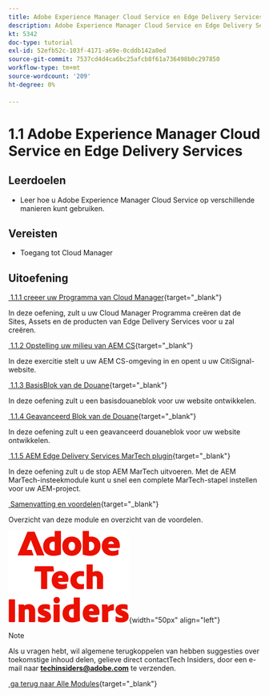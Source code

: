 ```yaml
---
title: Adobe Experience Manager Cloud Service en Edge Delivery Services
description: Adobe Experience Manager Cloud Service en Edge Delivery Services
kt: 5342
doc-type: tutorial
exl-id: 52efb52c-103f-4171-a69e-0cddb142a0ed
source-git-commit: 7537cd4d4ca6bc25afcb8f61a736498b0c297850
workflow-type: tm+mt
source-wordcount: '209'
ht-degree: 0%

---
```


# 1.1 Adobe Experience Manager Cloud Service en Edge Delivery Services

## Leerdoelen

- Leer hoe u Adobe Experience Manager Cloud Service op verschillende manieren kunt gebruiken.

## Vereisten

- Toegang tot Cloud Manager

## Uitoefening

[&#x200B; 1.1.1 creeer uw Programma van Cloud Manager &#x200B;](./ex1.md){target="_blank"}

In deze oefening, zult u uw Cloud Manager Programma creëren dat de Sites, Assets en de producten van Edge Delivery Services voor u zal creëren.

[&#x200B; 1.1.2 Opstelling uw milieu van AEM CS &#x200B;](./ex2.md){target="_blank"}

In deze exercitie stelt u uw AEM CS-omgeving in en opent u uw CitiSignal-website.

[&#x200B; 1.1.3 BasisBlok van de Douane &#x200B;](./ex3.md){target="_blank"}

In deze oefening zult u een basisdouaneblok voor uw website ontwikkelen.

[&#x200B; 1.1.4 Geavanceerd Blok van de Douane &#x200B;](./ex4.md){target="_blank"}

In deze oefening zult u een geavanceerd douaneblok voor uw website ontwikkelen.

[&#x200B; 1.1.5 AEM Edge Delivery Services MarTech plugin &#x200B;](./ex5.md){target="_blank"}

In deze oefening zult u de stop AEM MarTech uitvoeren. Met de AEM MarTech-insteekmodule kunt u snel een complete MarTech-stapel instellen voor uw AEM-project.

[&#x200B; Samenvatting en voordelen &#x200B;](./summary.md){target="_blank"}

Overzicht van deze module en overzicht van de voordelen.

![&#x200B; Indexen van de Tech &#x200B;](./../../../assets/images/techinsiders.png){width="50px" align="left"}

>[!NOTE]
>
>Als u vragen hebt, wil algemene terugkoppelen van hebben suggesties over toekomstige inhoud delen, gelieve direct contactTech Insiders, door een e-mail naar **techinsiders@adobe.com** te verzenden.

[&#x200B; ga terug naar Alle Modules &#x200B;](../../../overview.md){target="_blank"}
